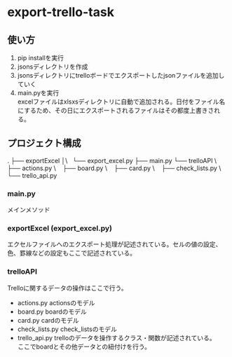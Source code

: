# export-trello-task
## 使い方
1. pip installを実行  
2. jsonsディレクトリを作成  
3. jsonsディレクトリにtrelloボードでエクスポートしたjsonファイルを追加していく  
4. main.pyを実行  
excelファイルはxlsxsディレクトリに自動で追加される。日付をファイル名にするため、その日にエクスポートされるファイルはその都度上書きされる。  
## プロジェクト構成
.
├── exportExcel
│\   └── export_excel.py
├── main.py
└── trelloAPI
\    ├── actions.py
\    ├── board.py
\    ├── card.py
\    ├── check_lists.py
\    └── trello_api.py
### main.py
メインメソッド
### exportExcel (export_excel.py)
エクセルファイルへのエクスポート処理が記述されている。セルの値の設定、色、罫線などの設定もここで記述されている。
### trelloAPI
Trelloに関するデータの操作はここで行う。
+ actions.py
actionsのモデル
+ board.py
boardのモデル
+ card.py
cardのモデル
+ check_lists.py
check_listsのモデル
+ trello_api.py
trelloのデータを操作するクラス・関数が記述されている。  
ここでboardとその他データとの紐付けを行う。
